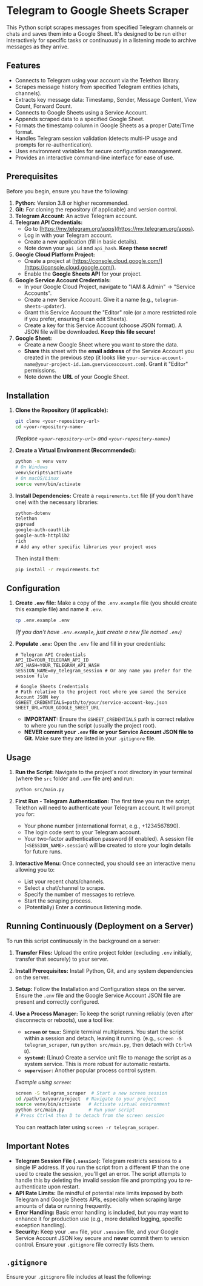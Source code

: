 # Telegram to Google Sheets Scraper

This Python script scrapes messages from specified Telegram channels or chats and saves them into a Google Sheet. It's designed to be run either interactively for specific tasks or continuously in a listening mode to archive messages as they arrive.

## Features

*   Connects to Telegram using your account via the Telethon library.
*   Scrapes message history from specified Telegram entities (chats, channels).
*   Extracts key message data: Timestamp, Sender, Message Content, View Count, Forward Count.
*   Connects to Google Sheets using a Service Account.
*   Appends scraped data to a specified Google Sheet.
*   Formats the timestamp column in Google Sheets as a proper Date/Time format.
*   Handles Telegram session validation (detects multi-IP usage and prompts for re-authentication).
*   Uses environment variables for secure configuration management.
*   Provides an interactive command-line interface for ease of use.

## Prerequisites

Before you begin, ensure you have the following:

1.  **Python:** Version 3.8 or higher recommended.
2.  **Git:** For cloning the repository (if applicable) and version control.
3.  **Telegram Account:** An active Telegram account.
4.  **Telegram API Credentials:**
    *   Go to [https://my.telegram.org/apps](https://my.telegram.org/apps).
    *   Log in with your Telegram account.
    *   Create a new application (fill in basic details).
    *   Note down your `api_id` and `api_hash`. **Keep these secret!**
5.  **Google Cloud Platform Project:**
    *   Create a project at [https://console.cloud.google.com/](https://console.cloud.google.com/).
    *   Enable the **Google Sheets API** for your project.
6.  **Google Service Account Credentials:**
    *   In your Google Cloud Project, navigate to "IAM & Admin" -> "Service Accounts".
    *   Create a new Service Account. Give it a name (e.g., `telegram-sheets-updater`).
    *   Grant this Service Account the "Editor" role (or a more restricted role if you prefer, ensuring it can edit Sheets).
    *   Create a key for this Service Account (choose JSON format). A JSON file will be downloaded. **Keep this file secure!**
7.  **Google Sheet:**
    *   Create a new Google Sheet where you want to store the data.
    *   **Share** this sheet with the **email address** of the Service Account you created in the previous step (it looks like `your-service-account-name@your-project-id.iam.gserviceaccount.com`). Grant it "Editor" permissions.
    *   Note down the **URL** of your Google Sheet.

## Installation

1.  **Clone the Repository (if applicable):**
    ```bash
    git clone <your-repository-url>
    cd <your-repository-name>
    ```
    *(Replace `<your-repository-url>` and `<your-repository-name>`)*

2.  **Create a Virtual Environment (Recommended):**
    ```bash
    python -m venv venv
    # On Windows
    venv\Scripts\activate
    # On macOS/Linux
    source venv/bin/activate
    ```

3.  **Install Dependencies:**
    Create a `requirements.txt` file (if you don't have one) with the necessary libraries:
    ```txt
    python-dotenv
    telethon
    gspread
    google-auth-oauthlib
    google-auth-httplib2
    rich
    # Add any other specific libraries your project uses
    ```
    Then install them:
    ```bash
    pip install -r requirements.txt
    ```

## Configuration

1.  **Create `.env` file:**
    Make a copy of the `.env.example` file (you should create this example file) and name it `.env`.
    ```bash
    cp .env.example .env
    ```
    *(If you don't have `.env.example`, just create a new file named `.env`)*

2.  **Populate `.env`:**
    Open the `.env` file and fill in your credentials:

    ```dotenv
    # Telegram API Credentials
    API_ID=YOUR_TELEGRAM_API_ID
    API_HASH=YOUR_TELEGRAM_API_HASH
    SESSION_NAME=my_telegram_session # Or any name you prefer for the session file

    # Google Sheets Credentials
    # Path relative to the project root where you saved the Service Account JSON key
    GSHEET_CREDENTIALS=path/to/your/service-account-key.json
    SHEET_URL=YOUR_GOOGLE_SHEET_URL
    ```

    *   **IMPORTANT:** Ensure the `GSHEET_CREDENTIALS` path is correct relative to where you run the script (usually the project root).
    *   **NEVER commit your `.env` file or your Service Account JSON file to Git.** Make sure they are listed in your `.gitignore` file.

## Usage

1.  **Run the Script:**
    Navigate to the project's root directory in your terminal (where the `src` folder and `.env` file are) and run:
    ```bash
    python src/main.py
    ```

2.  **First Run - Telegram Authentication:**
    The first time you run the script, Telethon will need to authenticate your Telegram account. It will prompt you for:
    *   Your phone number (international format, e.g., +1234567890).
    *   The login code sent to your Telegram account.
    *   Your two-factor authentication password (if enabled).
    A session file (`<SESSION_NAME>.session`) will be created to store your login details for future runs.

3.  **Interactive Menu:**
    Once connected, you should see an interactive menu allowing you to:
    *   List your recent chats/channels.
    *   Select a chat/channel to scrape.
    *   Specify the number of messages to retrieve.
    *   Start the scraping process.
    *   (Potentially) Enter a continuous listening mode.

## Running Continuously (Deployment on a Server)

To run this script continuously in the background on a server:

1.  **Transfer Files:** Upload the entire project folder (excluding `.env` initially, transfer that securely) to your server.
2.  **Install Prerequisites:** Install Python, Git, and any system dependencies on the server.
3.  **Setup:** Follow the Installation and Configuration steps on the server. Ensure the `.env` file and the Google Service Account JSON file are present and correctly configured.
4.  **Use a Process Manager:** To keep the script running reliably (even after disconnects or reboots), use a tool like:
    *   **`screen` or `tmux`:** Simple terminal multiplexers. You start the script within a session and detach, leaving it running. (e.g., `screen -S telegram_scraper`, run `python src/main.py`, then detach with `Ctrl+A D`).
    *   **`systemd`:** (Linux) Create a service unit file to manage the script as a system service. This is more robust for automatic restarts.
    *   **`supervisor`:** Another popular process control system.

    *Example using `screen`:*
    ```bash
    screen -S telegram_scraper  # Start a new screen session
    cd /path/to/your/project  # Navigate to your project
    source venv/bin/activate   # Activate virtual environment
    python src/main.py         # Run your script
    # Press Ctrl+A then D to detach from the screen session
    ```
    You can reattach later using `screen -r telegram_scraper`.

## Important Notes

*   **Telegram Session File (`.session`):** Telegram restricts sessions to a single IP address. If you run the script from a different IP than the one used to create the session, you'll get an error. The script attempts to handle this by deleting the invalid session file and prompting you to re-authenticate upon restart.
*   **API Rate Limits:** Be mindful of potential rate limits imposed by both Telegram and Google Sheets APIs, especially when scraping large amounts of data or running frequently.
*   **Error Handling:** Basic error handling is included, but you may want to enhance it for production use (e.g., more detailed logging, specific exception handling).
*   **Security:** Keep your `.env` file, your `.session` file, and your Google Service Account JSON key secure and **never** commit them to version control. Ensure your `.gitignore` file correctly lists them.

## `.gitignore`

Ensure your `.gitignore` file includes at least the following:

